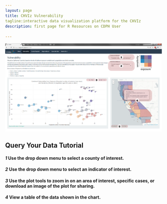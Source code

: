 ```yaml
---
layout: page
title: CHVIz Vulnerability
tagline:interactive data visualization platform for the CHVIz
description: first page for R Resources on CDPH User

---
```


![](https://raw.githubusercontent.com/vargovargo/CHVIr/master/CHVIz/images/vulnerability2.png)


## Query Your Data Tutorial

#### _1_ Use the drop down menu to select a county of interest.

#### _2_ Use the drop down menu to select an indicator of interest.

#### _3_ Use the plot tools to zoom in on an area of interest, specific cases, or download an image of the plot for sharing. 

#### _4_ View a table of the data shown in the chart. 

